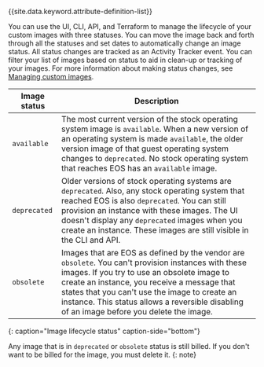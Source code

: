 {{site.data.keyword.attribute-definition-list}}

You can use the UI, CLI, API, and Terraform to manage the lifecycle of your custom images with three statuses. You can move the image back and forth through all the statuses and set dates to automatically change an image status. All status changes are tracked as an Activity Tracker event. You can filter your list of images based on status to aid in clean-up or tracking of your images. For more information about making status changes, see [Managing custom images](/docs/vpc?topic=vpc-managing-custom-images&interface=ui).

| Image status | Description |
| -------------- | -------------- |
| `available` | The most current version of the stock operating system image is `available`. When a new version of an operating system is made `available`, the older version image of that guest operating system changes to `deprecated`. No stock operating system that reaches EOS has an `available` image. |
| `deprecated` | Older versions of stock operating systems are `deprecated`. Also, any stock operating system that reached EOS is also `deprecated`. You can still provision an instance with these images. The UI doesn't display any `deprecated` images when you create an instance. These images are still visible in the CLI and API.|
| `obsolete` | Images that are EOS as defined by the vendor are `obsolete`. You can't provision instances with these images. If you try to use an obsolete image to create an instance, you receive a message that states that you can't use the image to create an instance. This status allows a reversible disabling of an image before you delete the image. |
{: caption="Image lifecycle status" caption-side="bottom"}

Any image that is in `deprecated` or `obsolete` status is still billed. If you don't want to be billed for the image, you must delete it.
{: note}
